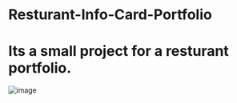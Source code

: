 # Resturant-Info-Card-Portfolio

<h1>Its a small project for a resturant portfolio.</h1>

![image](https://github.com/HassanRasool1/Resturant-Info-Card-Portfolio/assets/109318661/a2b85c8c-b5cb-4080-abf2-18dd1c1b93fb)
